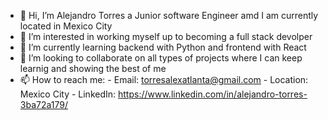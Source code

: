 - 👋 Hi, I’m Alejandro Torres a Junior software Engineer amd I am currently located in Mexico City
- 👀 I’m interested in working myself up to becoming a full stack devolper 
- 🌱 I’m currently learning backend with Python and frontend with React 
- 💞️ I’m looking to collaborate on all types of projects where I can keep learnig and showing the best of me 
- 📫 How to reach me: 
      - Email: torresalexatlanta@gmail.com
      - Location: Mexico City 
      - LinkedIn: https://www.linkedin.com/in/alejandro-torres-3ba72a179/

